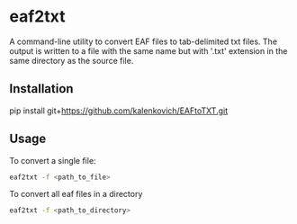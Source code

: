 # eaf2txt

A command-line utility to convert EAF files to tab-delimited txt files.
The output is written to a file with the same name but with '.txt' extension in the same directory as the source file.

## Installation

pip install git+https://github.com/kalenkovich/EAFtoTXT.git

## Usage

To convert a single file:

```sh
eaf2txt -f <path_to_file>
```

To convert all eaf files in a directory

```sh
eaf2txt -f <path_to_directory>
```
